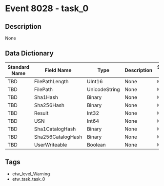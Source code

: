 # Event 8028 - task_0

## Description
None

## Data Dictionary
|Standard Name|Field Name|Type|Description|Sample Value|
|---|---|---|---|---|
|TBD|FilePathLength|UInt16|None|`None`|
|TBD|FilePath|UnicodeString|None|`None`|
|TBD|Sha1Hash|Binary|None|`None`|
|TBD|Sha256Hash|Binary|None|`None`|
|TBD|Result|Int32|None|`None`|
|TBD|USN|Int64|None|`None`|
|TBD|Sha1CatalogHash|Binary|None|`None`|
|TBD|Sha256CatalogHash|Binary|None|`None`|
|TBD|UserWriteable|Boolean|None|`None`|

## Tags
* etw_level_Warning
* etw_task_task_0